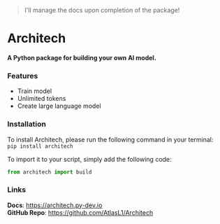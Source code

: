 > I'll manage the docs upon completion of the package!
# Architech
**A Python package for building your own AI model.**

### Features
- Train model
- Unlimited tokens
- Create large language model

### Installation
To install Architech, please run the following command in your terminal: <br>
```pip install architech```

To import it to your script, simply add the following code: <br>
```python
from architech import build
```

### Links
**Docs**: https://architech.py-dev.io <br>
**GitHub Repo**: https://github.com/AtlasL1/Architech

